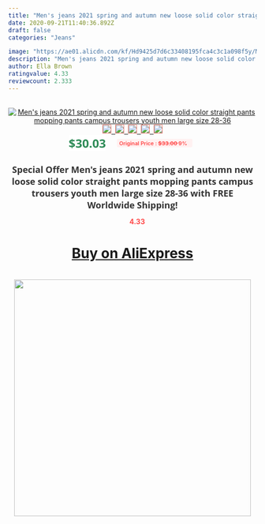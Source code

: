 ```yaml
---
title: "Men's jeans 2021 spring and autumn new loose solid color straight pants mopping pants campus trousers youth men large size 28-36"
date: 2020-09-21T11:40:36.892Z
draft: false
categories: "Jeans"

image: "https://ae01.alicdn.com/kf/Hd9425d7d6c33408195fca4c3c1a098f5y/Men-s-jeans-2021-spring-and-autumn-new-loose-solid-color-straight-pants-mopping-pants-campus.jpg"
description: "Men's jeans 2021 spring and autumn new loose solid color straight pants mopping pants campus trousers youth men large size 28-36"
author: Ella Brown
ratingvalue: 4.33
reviewcount: 2.333
---
```

<br>
<div style="text-align: center;">
<a href="https://s.click.aliexpress.com/e/_9ACtkt" target="_blank" rel="nofollow noopener noreferrer"><img alt="Men's jeans 2021 spring and autumn new loose solid color straight pants mopping pants campus trousers youth men large size 28-36" class="magnifier-image" src="https://ae01.alicdn.com/kf/Hd9425d7d6c33408195fca4c3c1a098f5y/Men-s-jeans-2021-spring-and-autumn-new-loose-solid-color-straight-pants-mopping-pants-campus.jpg_640x640.jpg">
<br>
<img style="border:1px solid salmon" src="https://ae01.alicdn.com/kf/Hd9425d7d6c33408195fca4c3c1a098f5y/Men-s-jeans-2021-spring-and-autumn-new-loose-solid-color-straight-pants-mopping-pants-campus.jpg_120x120.jpg">&nbsp;&nbsp;<img style="border:1px solid salmon" src="https://ae01.alicdn.com/kf/H0ed4f8e805094951b03cc2303d6d61f4X/Men-s-jeans-2021-spring-and-autumn-new-loose-solid-color-straight-pants-mopping-pants-campus.jpg_120x120.jpg">&nbsp;&nbsp;<img style="border:1px solid salmon" src="https://ae01.alicdn.com/kf/H3e57a6b7fbcf48afb44a52b97a91ecaeF/Men-s-jeans-2021-spring-and-autumn-new-loose-solid-color-straight-pants-mopping-pants-campus.jpg_120x120.jpg">&nbsp;&nbsp;<img style="border:1px solid salmon" src="https://ae01.alicdn.com/kf/H465e25d6926346ea8a993de983cfaa28N/Men-s-jeans-2021-spring-and-autumn-new-loose-solid-color-straight-pants-mopping-pants-campus.jpg_120x120.jpg">&nbsp;&nbsp;<img style="border:1px solid salmon" src="https://ae01.alicdn.com/kf/He98b9fbef02a45b0a77557767619fadbk/Men-s-jeans-2021-spring-and-autumn-new-loose-solid-color-straight-pants-mopping-pants-campus.jpg_120x120.jpg"></a></div><br0>
<div style="text-align: center;"><span style="background-color: white; border: 0px; box-sizing: border-box; color: seagreen; display: inline-block; font-family: &quot;open sans&quot; , &quot;arial&quot; , &quot;helvetica&quot; , sans-serif , &quot;heiti&quot;; font-size: 24px; font-stretch: inherit; font-weight: 700; line-height: inherit; margin: 0px 10px 0px 0px; padding: 0px; vertical-align: middle;">$30.03 </span>
<span style="background: rgb(255 , 241 , 241); border-radius: 3px; border: 0px; box-sizing: border-box; color: #ff4747; display: inline-block; font-family: inherit; font-size: 12px; font-stretch: inherit; font-style: inherit; font-variant: inherit; font-weight: 600; line-height: inherit; margin: 0px; padding: 2px 5px; transform: scale(0.9); vertical-align: middle;">Original Price : <b style="text-decoration: line-through;">$33.00 </b> 9%&nbsp;&nbsp;</span></div>
<h1 style="color: #333333; display: inline-block; font-family: &quot;open sans&quot; , &quot;arial&quot; , &quot;helvetica&quot; , sans-serif , &quot;heiti&quot;; font-size: 18px; font-stretch: inherit; font-weight: 700; text-align: center;">Special Offer Men's jeans 2021 spring and autumn new loose solid color straight pants mopping pants campus trousers youth men large size 28-36 with FREE Worldwide Shipping!</h1>
<div style="color: #ff4747; text-align: center;">
<img src="https://4.bp.blogspot.com/-M0ZcTcb-5uY/XleCXlxnR4I/AAAAAAAAAEc/OrjgMkXV1oMQFaCRZj5HQwOCBcu3w1FegCPcBGAYYCw/s1600/star.png" style="height: 15px;">&nbsp;<b>4.33</b></div>
<div class="button_cont" align="center"><a class="buynow_a" href="https://s.click.aliexpress.com/e/_9ACtkt" target="_blank" rel="nofollow noopener noreferrer"><H1>Buy on AliExpress</H1></a></div><br>
<div class="separator" style="clear: both; text-align: center;">
<img src="https://lh3.googleusercontent.com/-pTy5HemUv9M/XlePHvY0dAI/AAAAAAAAAE4/0nX5iRUoIWY8eMW9Dpxeirr157OZliDIgCLcBGAsYHQ/s1600/badge.gif" width="480">
</div>
